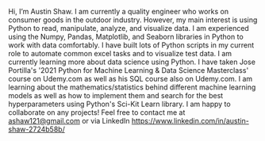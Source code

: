 Hi, I’m Austin Shaw. I am currently a quality engineer who works on consumer goods in the outdoor industry. 
However, my main interest is using Python to read, manipulate, analyze, and visualize data.
I am experienced using the Numpy, Pandas, Matplotlib, and Seaborn libraries in Python to work with data comfortably.
I have built lots of Python scripts in my current role to automate common excel tasks and to visualize test data.
I am currently learning more about data science using Python. 
I have taken Jose Portilla's '2021 Python for Machine Learning & Data Science Masterclass' course on Udemy.com as well as his SQL course also on Udemy.com.
I am learning about the mathematics/statistics behind different machine learning models as well as how to implement them and search for the best hyperparameters using Python's Sci-Kit Learn library.
I am happy to collaborate on any projects! Feel free to contact me at ashaw121@gmail.com or via LinkedIn https://www.linkedin.com/in/austin-shaw-2724b58b/ 
